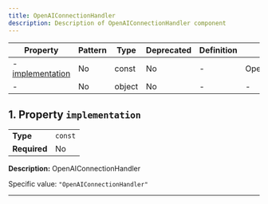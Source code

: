 ```yaml
---
title: OpenAIConnectionHandler
description: Description of OpenAIConnectionHandler component
---
```


| Property                             | Pattern | Type   | Deprecated | Definition | Title/Description       |
| ------------------------------------ | ------- | ------ | ---------- | ---------- | ----------------------- |
| - [implementation](#implementation ) | No      | const  | No         | -          | OpenAIConnectionHandler |
| - [](#additionalProperties )         | No      | object | No         | -          | -                       |

## <a name="implementation"></a>1. Property `implementation`

|              |         |
| ------------ | ------- |
| **Type**     | `const` |
| **Required** | No      |

**Description:** OpenAIConnectionHandler

Specific value: `"OpenAIConnectionHandler"`

----------------------------------------------------------------------------------------------------------------------------
